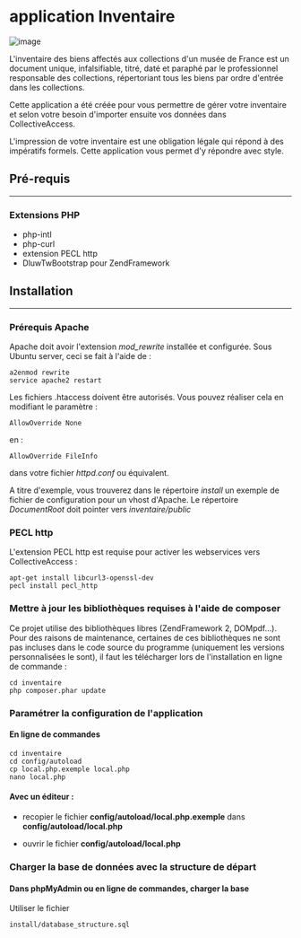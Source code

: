 application Inventaire
======================
 
![image](http://www.ideesculture.com/idculture/inventaire2_256x256.png)

L'inventaire des biens affectés aux collections d'un musée de France est un document unique, infalsifiable, titré, daté et paraphé par le professionnel responsable des collections, répertoriant tous les biens par ordre d'entrée dans les collections.

Cette application a été créée pour vous permettre de gérer votre inventaire et selon votre besoin d'importer ensuite vos données dans CollectiveAccess.

L'impression de votre inventaire est une obligation légale qui répond à des impératifs formels. Cette application vous permet d'y répondre avec style.

## Pré-requis
----------------------------
### Extensions PHP

* php-intl
* php-curl
* extension PECL http
* DluwTwBootstrap pour ZendFramework

## Installation
----------------------------

### Prérequis Apache
Apache doit avoir l'extension *mod_rewrite* installée et configurée. 
Sous Ubuntu server, ceci se fait à l'aide de :

	a2enmod rewrite
	service apache2 restart


Les fichiers .htaccess doivent être autorisés. Vous pouvez réaliser cela en modifiant le paramètre :

	AllowOverride None
	
en :

	AllowOverride FileInfo

dans votre fichier *httpd.conf* ou équivalent.

A titre d'exemple, vous trouverez dans le répertoire *install* un exemple de fichier de configuration pour un vhost d'Apache. Le répertoire *DocumentRoot* doit pointer vers *inventaire/public*

### PECL http
L'extension PECL http est requise pour activer les webservices vers CollectiveAccess :

	apt-get install libcurl3-openssl-dev
	pecl install pecl_http

### Mettre à jour les bibliothèques requises à l'aide de composer
Ce projet utilise des bibliothèques libres (ZendFramework 2, DOMpdf…). Pour des raisons de maintenance, certaines de ces bibliothèques ne sont pas incluses dans le code source du programme (uniquement les versions personnalisées le sont), il faut les télécharger lors de l'installation en ligne de commande :

    cd inventaire
    php composer.phar update


### Paramétrer la configuration de l'application
#### En ligne de commandes

    cd inventaire
    cd config/autoload
    cp local.php.exemple local.php
    nano local.php

#### Avec un éditeur :

* recopier le fichier **config/autoload/local.php.exemple** dans **config/autoload/local.php**

* ouvrir le fichier **config/autoload/local.php**

### Charger la base de données avec la structure de départ

#### Dans phpMyAdmin ou en ligne de commandes, charger la base

Utiliser le fichier 

	install/database_structure.sql

